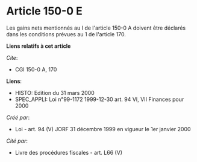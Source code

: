# Article 150-0 E

Les gains nets mentionnés au I de l'article 150-0 A doivent être déclarés dans les conditions prévues au 1 de l'article 170.

**Liens relatifs à cet article**

_Cite_:

  - CGI 150-0 A, 170

**Liens**:

  - HISTO: Edition du 31 mars 2000
  - SPEC_APPLI: Loi n°99-1172 1999-12-30 art. 94 VI, VII Finances pour 2000

_Créé par_:

  - Loi - art. 94 (V) JORF 31 décembre 1999 en vigueur le 1er janvier 2000

_Cité par_:

  - Livre des procédures fiscales - art. L66 (V)
